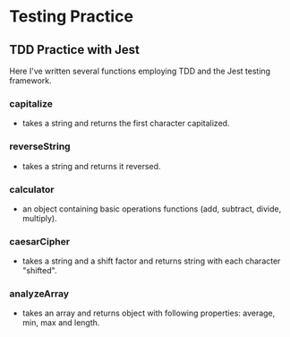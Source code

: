 # Testing Practice

## TDD Practice with Jest

Here I've written several functions employing TDD and the Jest testing framework.

### capitalize
- takes a string and returns the first character capitalized.

### reverseString
- takes a string and returns it reversed.

### calculator
- an object containing basic operations functions (add, subtract, divide, multiply).

### caesarCipher
- takes a string and a shift factor and returns string with each character "shifted".

### analyzeArray
- takes an array and returns object with following properties: average, min, max and length.